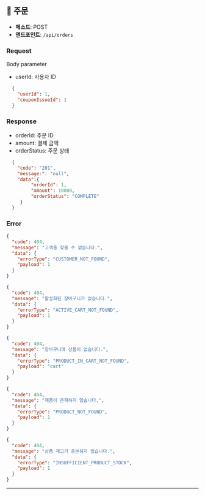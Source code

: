 
## 📌 주문
- **메소드**: POST
- **엔드포인트**: `/api/orders`

### **Request**
Body parameter
- userId: 사용자 ID
```json
  {
    "userId": 1,
    "couponIssueId": 1
  }
```

### **Response**
- orderId: 주문 ID
- amount: 결제 금액
- orderStatus: 주문 상태
```json
  {
    "code": "201",
    "message:": "null",
    "data":{
         "orderId": 1,
         "amount": 10000,
         "orderStatus": "COMPLETE"
     }
  }
```
### **Error**
```json
{
  "code": 404,
  "message": "고객을 찾을 수 없습니다.",
  "data": {
    "errorType": "CUSTOMER_NOT_FOUND",
    "payload": 1
  }
}
```

```json
{
  "code": 404,
  "message": "활성화된 장바구니가 없습니다.",
  "data": {
    "errorType": "ACTIVE_CART_NOT_FOUND",
    "payload": 1
  }
}
```

```json
{
  "code": 404,
  "message": "장바구니에 상품이 없습니다.",
  "data": {
    "errorType": "PRODUCT_IN_CART_NOT_FOUND",
    "payload": "cart"
  }
}
```

```json
{
  "code": 404,
  "message": "제품이 존재하지 않습니다.",
  "data": {
    "errorType": "PRODUCT_NOT_FOUND",
    "payload": 1
  }
}
```

```json
{
  "code": 404,
  "message": "상품 재고가 충분하지 않습니다.",
  "data": {
    "errorType": "INSUFFICIENT_PRODUCT_STOCK",
    "payload": 1
  }
}
```
- - -